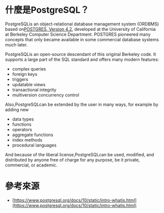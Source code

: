 # 什麼是PostgreSQL？

PostgreSQLis an object-relational database management system \(ORDBMS\) based on[POSTGRES, Version 4.2](http://db.cs.berkeley.edu/postgres.html), developed at the University of California at Berkeley Computer Science Department. POSTGRES pioneered many concepts that only became available in some commercial database systems much later.

PostgreSQLis an open-source descendant of this original Berkeley code. It supports a large part of the SQL standard and offers many modern features:

* complex queries
* foreign keys
* triggers
* updatable views
* transactional integrity
* multiversion concurrency control

Also,PostgreSQLcan be extended by the user in many ways, for example by adding new

* data types
* functions
* operators
* aggregate functions
* index methods
* procedural languages

And because of the liberal license,PostgreSQLcan be used, modified, and distributed by anyone free of charge for any purpose, be it private, commercial, or academic.

# 參考來源

* [https://www.postgresql.org/docs/10/static/intro-whatis.html](https://www.postgresql.org/docs/10/static/intro-whatis.html)



